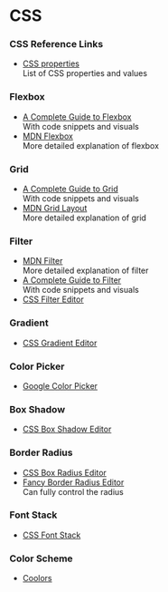 # CSS

### CSS Reference Links
* [CSS properties](https://developer.mozilla.org/en-US/docs/Web/CSS/Reference)<br>
  List of CSS properties and values

### Flexbox
* [A Complete Guide to Flexbox](https://css-tricks.com/snippets/css/a-guide-to-flexbox/)<br>
  With code snippets and visuals
* [MDN Flexbox](https://developer.mozilla.org/en-US/docs/Learn/CSS/CSS_layout/Flexbox)<br>
  More detailed explanation of flexbox

### Grid
* [A Complete Guide to Grid](https://css-tricks.com/snippets/css/complete-guide-grid/)<br>
  With code snippets and visuals
* [MDN Grid Layout](https://developer.mozilla.org/en-US/docs/Web/CSS/CSS_Grid_Layout)<br>
  More detailed explanation of grid

### Filter
* [MDN Filter](https://developer.mozilla.org/en-US/docs/Web/CSS/filter)<br>
  More detailed explanation of filter
* [A Complete Guide to Filter](https://css-tricks.com/almanac/properties/f/filter/)<br>
  With code snippets and visuals
* [CSS Filter Editor](https://codepen.io/stoumann/pen/MWeNmyb)

### Gradient
* [CSS Gradient Editor](https://cssgradient.io/)

### Color Picker
* [Google Color Picker](https://www.google.com/search?q=color+picker)

### Box Shadow
* [CSS Box Shadow Editor](https://www.cssmatic.com/box-shadow)

### Border Radius
* [CSS Box Radius Editor](https://www.cssmatic.com/border-radius)
* [Fancy Border Radius Editor](https://9elements.github.io/fancy-border-radius/)<br>
  Can fully control the radius

### Font Stack
* [CSS Font Stack](https://www.cssfontstack.com/)

### Color Scheme
* [Coolors](https://coolors.co/palettes/trending)